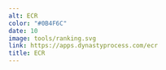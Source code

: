 ```yaml
---
alt: ECR
color: "#0B4F6C"
date: 10
image: tools/ranking.svg
link: https://apps.dynastyprocess.com/ecr
title: ECR
---
```

